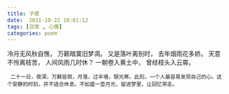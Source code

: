 ```yaml
---
title: 子夜
date:  2011-10-22 10:01:12
tags: [日常 , 心情]
categories: poem
---
```


 冷月无风秋自憔，<!--more-->
  万籁暗寞旧梦凋。
  又是落叶离别时，
     去年烟雨花多娇。
天意不怜离枝苦，
       人间风雨几时休？
     一朝卷入黄土中，
      曾经枝头入云霄。    




     二十一日，夜深，万籁皆寂，月落，过半墙，银光寒。此刻，一个人最容易发现自己的心。这个安静的时刻，并不适合休息。不如盛一壶月光，留进梦里，让回忆带走。